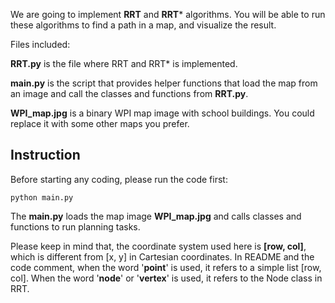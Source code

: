 We are going to implement **RRT** and **RRT*** algorithms. You will be able to run these algorithms to find a path in a map, and visualize the result.

Files included:

**RRT.py** is the file where RRT and RRT* is implemented.

**main.py** is the script that provides helper functions that load the map from an image and call the classes and functions from **RRT.py**. 

**WPI_map.jpg** is a binary WPI map image with school buildings. You could replace it with some other maps you prefer.

## Instruction

Before starting any coding, please run the code first:

`python main.py`

The **main.py** loads the map image **WPI_map.jpg** and calls classes and functions to run planning tasks.

Please keep in mind that, the coordinate system used here is **[row, col]**, which is different from [x, y] in Cartesian coordinates. In README and the code comment, when the word '**point**' is used, it refers to a simple list [row, col]. When the word '**node**' or '**vertex**' is used, it refers to the Node class in RRT. 